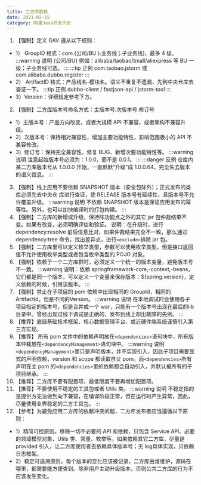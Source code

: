 ```yaml
---
title: 二方库依赖
date: 2021-02-15
category: 阿里Java开发手册
---
```


1. 【强制】定义 GAV 遵从以下规则：
- 1） GroupID 格式：com.{公司/BU }.业务线 [.子业务线]，最多 4 级。
:::warning 说明
{公司/BU} 例如：alibaba/taobao/tmall/aliexpress 等 BU 一级；子业务线可选。
:::
:::tip 正例
com.taobao.jstorm 或 com.alibaba.dubbo.register
:::
- 2） ArtifactID 格式：产品线名-模块名。语义不重复不遗漏，先到中央仓库去查证一下。
:::tip 正例
dubbo-client / fastjson-api / jstorm-tool
:::
- 3）Version：详细规定参考下方。
2. 【强制】二方库版本号命名方式：主版本号.次版本号.修订号
- 1）主版本号：产品方向改变，或者大规模 API 不兼容，或者架构不兼容升级。 
- 2）次版本号：保持相对兼容性，增加主要功能特性，影响范围极小的 API 不兼容修改。
- 3）修订号：保持完全兼容性，修复 BUG、新增次要功能特性等。
:::warning 说明
注意起始版本号必须为：1.0.0，而不是 0.0.1。
:::
:::danger 反例
仓库内某二方库版本号从 1.0.0.0 开始，一直默默“升级”成 1.0.0.64，完全失去版本的语义信息。
:::
3. 【强制】线上应用不要依赖 SNAPSHOT 版本（安全包除外）；正式发布的类库必须先去中央仓
库进行查证，使 RELEASE 版本号有延续性，且版本号不允许覆盖升级。
:::warning 说明
不依赖 SNAPSHOT 版本是保证应用发布的幂等性。另外，也可以加快编译时的打包构建。
:::
4. 【强制】二方库的新增或升级，保持除功能点之外的其它 jar 包仲裁结果不变。如果有改变，必须明确评估和验证。
说明：在升级时，进行 dependency:resolve 前后信息比对，如果仲裁结果完全不一致，那么通过
dependency:tree 命令，找出差异点，进行`<exclude>`排除 jar 包。
5. 【强制】二方库里可以定义枚举类型，参数可以使用枚举类型，但是接口返回值不允许使用枚举类型或者包含枚举类型的 POJO 对象。
6. 【强制】依赖于一个二方库群时，必须定义一个统一的版本变量，避免版本号不一致。
:::warning 说明：依赖 springframework-core,-context,-beans，它们都是同一个版本，可以定义一个变量来保存版本：${spring.version}，定义依赖的时候，引用该版本。
:::
7. 【强制】禁止在子项目的 pom 依赖中出现相同的 GroupId，相同的 ArtifactId，但是不同的Version。
:::warning 说明
在本地调试时会使用各子项目指定的版本号，但是合并成一个 war，只能有一个版本号出现在最后的lib 目录中。曾经出现过线下调试是正确的，发布到线上却出故障的先例。
:::
8. 【推荐】底层基础技术框架、核心数据管理平台、或近硬件端系统谨慎引入第三方实现。
9. 【推荐】
所有 pom 文件中的依赖声明放在`<dependencies>`语句块中，所有版本仲裁放在`<dependencyManagement>`语句块中。
:::warning 说明
`<dependencyManagement>`里只是声明版本，并不实现引入，因此子项目需要显式的声明依赖，version 和 scope 都读取自父 pom。而`<dependencies>`所有声明在主 pom 的`<dependencies>`里的依赖都会自动引入，并默认被所有的子项目继承。
:::
1. 【推荐】二方库不要有配置项，最低限度不要再增加配置项。
1. 【推荐】不要使用不稳定的工具包或者 Utils 类。
:::warning 说明
不稳定指的是提供方无法做到向下兼容，在编译阶段正常，但在运行时产生异常，因此，尽量使用业界稳定的二方工具包。
:::
1. 【参考】为避免应用二方库的依赖冲突问题，二方库发布者应当遵循以下原则：
- 1）精简可控原则。移除一切不必要的 API 和依赖，只包含 Service API、必要的领域模型对象、Utils 类、常量、枚举等。如果依赖其它二方库，尽量是 provided 引入，让二方库使用者去依赖具体版本号；无 log具体实现，只依赖日志框架。
- 2）稳定可追溯原则。每个版本的变化应该被记录，二方库由谁维护，源码在哪里，都需要能方便查到。除非用户主动升级版本，否则公共二方库的行为不应该发生变化。
